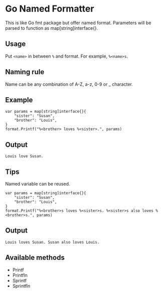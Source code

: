 # Go Named Formatter

This is like Go fmt package but offer named format. Parameters will be parsed to function as map[string]interface{}.

## Usage

Put ```<name>``` in between ```%``` and format. For example, ```%<name>s```.

## Naming rule

Name can be any combination of A-Z, a-z, 0-9 or _ character.

## Example

```
var params = map[string]interface{}{
    "sister": "Susan",
    "brother": "Louis",
}
format.Printf("%<brother> loves %<sister>.", params)
```

## Output

```
Louis love Susan.
```

## Tips

Named variable can be reused.

```
var params = map[string]interface{}{
    "sister": "Susan",
    "brother": "Louis",
}
format.Printf("%<brother>s loves %<sister>s. %<sister>s also loves %<brother>s.", params)
```

## Output

```
Louis loves Susan. Susan also loves Louis.
```

## Available methods

* Printf
* Printfln
* Sprintf
* Sprintfln